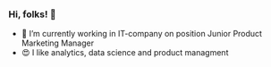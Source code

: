 ### Hi, folks! 👋

- 🔭 I’m currently working in IT-company on position Junior Product Marketing Manager
- 😍 I like analytics, data science and product managment

<!--
**kstran/kstran** is a ✨ _special_ ✨ repository because its `README.md` (this file) appears on your GitHub profile.

-->
